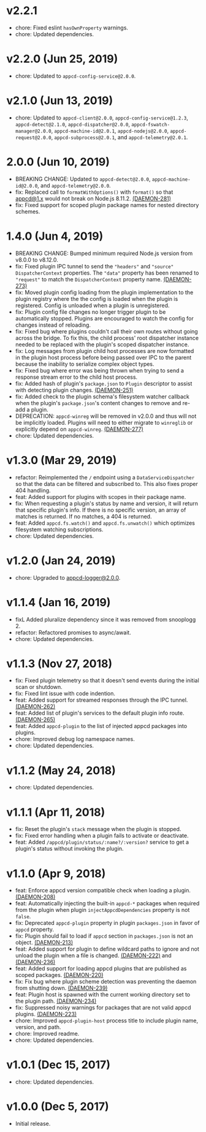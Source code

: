 # v2.2.1

 * chore: Fixed eslint `hasOwnProperty` warnings.
 * chore: Updated dependencies.

# v2.2.0 (Jun 25, 2019)

 * chore: Updated to `appcd-config-service@2.0.0`.

# v2.1.0 (Jun 13, 2019)

 * chore: Updated to `appcd-client@2.0.0`, `appcd-config-service@1.2.3`, `appcd-detect@2.1.0`,
   `appcd-dispatcher@2.0.0`, `appcd-fswatch-manager@2.0.0`, `appcd-machine-id@2.0.1`,
   `appcd-nodejs@2.0.0`, `appcd-request@2.0.0`, `appcd-subprocess@2.0.1`, and
   `appcd-telemetry@2.0.1`.

# 2.0.0 (Jun 10, 2019)

 * BREAKING CHANGE: Updated to `appcd-detect@2.0.0`, `appcd-machine-id@2.0.0`, and
   `appcd-telemetry@2.0.0`.
 * fix: Replaced call to `formatWithOptions()` with `format()` so that appcd@1.x would not break
   on Node.js 8.11.2. [(DAEMON-281)](https://jira.appcelerator.org/browse/DAEMON-281)
 * fix: Fixed support for scoped plugin package names for nested directory schemes.

# 1.4.0 (Jun 4, 2019)

 * BREAKING CHANGE: Bumped minimum required Node.js version from v8.0.0 to v8.12.0.
 * fix: Fixed plugin IPC tunnel to send the `"headers"` and `"source"` `DispatcherContext`
   properties. The `"data"` property has been renamed to `"request"` to match the
   `DispatcherContext` property name.
   [(DAEMON-273)](https://jira.appcelerator.org/browse/DAEMON-273)
 * fix: Moved plugin config loading from the plugin implementation to the plugin registry where the
   the config is loaded when the plugin is registered. Config is unloaded when a plugin is
   unregistered.
 * fix: Plugin config file changes no longer trigger plugin to be automatically stopped. Plugins
   are encouraged to watch the config for changes instead of reloading.
 * fix: Fixed bug where plugins couldn't call their own routes without going across the bridge. To
   fix this, the child process' root dispatcher instance needed to be replaced with the plugin's
   scoped dispatcher instance.
 * fix: Log messages from plugin child host processes are now formatted in the plugin host process
   before being passed over IPC to the parent because the inability to serialize complex object
   types.
 * fix: Fixed bug where error was being thrown when trying to send a response stream error to the
   child host process.
 * fix: Added hash of plugin's `package.json` to `Plugin` descriptor to assist with detecting
   plugin changes. [(DAEMON-251)](https://jira.appcelerator.org/browse/DAEMON-251)
 * fix: Added check to the plugin schema's filesystem watcher callback when the plugin's
   `package.json`'s content changes to remove and re-add a plugin.
 * DEPRECATION: `appcd-winreg` will be removed in v2.0.0 and thus will not be implicitly loaded.
   Plugins will need to either migrate to `winreglib` or explicitly depend on `appcd-winreg`.
   [(DAEMON-277)](https://jira.appcelerator.org/browse/DAEMON-277)
 * chore: Updated dependencies.

# v1.3.0 (Mar 29, 2019)

 * refactor: Reimplemented the `/` endpoint using a `DataServiceDispatcher` so that the data can be
   filtered and subscribed to. This also fixes proper 404 handling.
 * feat: Added support for plugins with scopes in their package name.
 * fix: When requesting a plugin's status by name and version, it will return that specific
   plugin's info. If there is no specific version, an array of matches is returned. If no matches,
   a 404 is returned.
 * feat: Added `appcd.fs.watch()` and `appcd.fs.unwatch()` which optimizes filesystem watching
   subscriptions.
 * chore: Updated dependencies.

# v1.2.0 (Jan 24, 2019)

 * chore: Upgraded to appcd-logger@2.0.0.

# v1.1.4 (Jan 16, 2019)

 * fixL Added pluralize dependency since it was removed from snooplogg 2.
 * refactor: Refactored promises to async/await.
 * chore: Updated dependencies.

# v1.1.3 (Nov 27, 2018)

 * fix: Fixed plugin telemetry so that it doesn't send events during the initial scan or shutdown.
 * fix: Fixed lint issue with code indention.
 * feat: Added support for streamed responses through the IPC tunnel.
   [(DAEMON-262)](https://jira.appcelerator.org/browse/DAEMON-262)
 * feat: Added list of plugin's services to the default plugin info route.
   [(DAEMON-265)](https://jira.appcelerator.org/browse/DAEMON-265)
 * feat: Added `appcd-plugin` to the list of injected appcd packages into plugins.
 * chore: Improved debug log namespace names.
 * chore: Updated dependencies.

# v1.1.2 (May 24, 2018)

 * chore: Updated dependencies.

# v1.1.1 (Apr 11, 2018)

 * fix: Reset the plugin's `stack` message when the plugin is stopped.
 * fix: Fixed error handling when a plugin fails to activate or deactivate.
 * feat: Added `/appcd/plugin/status/:name?/:version?` service to get a plugin's status without
   invoking the plugin.

# v1.1.0 (Apr 9, 2018)

 * feat: Enforce appcd version compatible check when loading a plugin.
   [(DAEMON-208)](https://jira.appcelerator.org/browse/DAEMON-208)
 * feat: Automatically injecting the built-in `appcd-*` packages when required from the plugin when
   plugin `injectAppcdDependencies` property is not `false`.
 * fix: Deprecated `appcd-plugin` property in plugin `packages.json` in favor of `appcd` property.
 * fix: Plugin should fail to load if `appcd` section in `packages.json` is not an object.
   [(DAEMON-213)](https://jira.appcelerator.org/browse/DAEMON-213)
 * feat: Added support for plugin to define wildcard paths to ignore and not unload the plugin when
   a file is changed. [(DAEMON-222)](https://jira.appcelerator.org/browse/DAEMON-222) and
   [(DAEMON-236)](https://jira.appcelerator.org/browse/DAEMON-236)
 * feat: Added support for loading appcd plugins that are published as scoped packages.
   [(DAEMON-220)](https://jira.appcelerator.org/browse/DAEMON-220)
 * fix: Fix bug where plugin scheme detection was preventing the daemon from shutting down.
   [(DAEMON-239)](https://jira.appcelerator.org/browse/DAEMON-239)
 * feat: Plugin host is spawned with the current working directory set to the plugin path.
   [(DAEMON-234)](https://jira.appcelerator.org/browse/DAEMON-234)
 * fix: Suppressed noisy warnings for packages that are not valid appcd plugins.
   [(DAEMON-223)](https://jira.appcelerator.org/browse/DAEMON-223)
 * chore: Improved `appcd-plugin-host` process title to include plugin name, version, and path.
 * chore: Improved readme.
 * chore: Updated dependencies.

# v1.0.1 (Dec 15, 2017)

 * chore: Updated dependencies.

# v1.0.0 (Dec 5, 2017)

 - Initial release.
